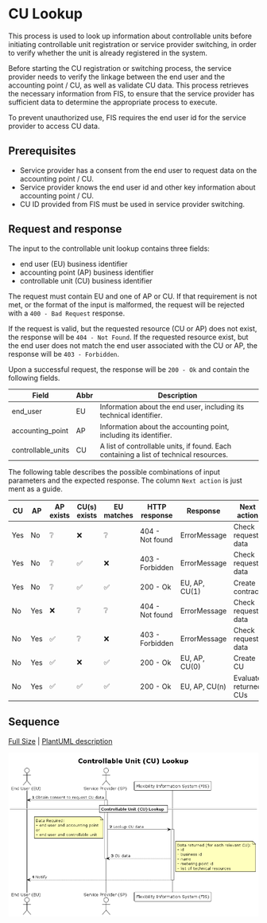 # CU Lookup

This process is used to look up information about controllable units before
initiating controllable unit registration or service provider switching, in
order to verify whether the unit is already registered in the system.

Before starting the CU registration or switching process, the service provider
needs to verify the linkage between the end user and the accounting point / CU, as
well as validate CU data. This process retrieves the necessary information from
FIS, to ensure that the service provider has sufficient data to determine the
appropriate process to execute.

To prevent unauthorized use, FIS requires the end user id for the service
provider to access CU data.

## Prerequisites

- Service provider has a consent from the end user to request data on the
  accounting point / CU.
- Service provider knows the end user id and other key information about
  accounting point / CU.
- CU ID provided from FIS must be used in service provider switching.

## Request and response

The input to the controllable unit lookup contains three fields:

- end user (EU) business identifier
- accounting point (AP) business identifier
- controllable unit (CU) business identifier

The request must contain EU and one of AP or CU. If that requirement is not met,
or the format of the input is malformed, the request will be rejected with a
`400 - Bad Request` response.

If the request is valid, but the requested resource (CU or AP) does not exist,
the response will be `404 - Not Found`. If the requested resource exist, but the
end user does not match the end user associated with the CU or AP, the response
will be `403 - Forbidden`.

Upon a successful request, the response will be `200 - Ok` and contain the
following fields.

| Field              | Abbr | Description                                                                            |
|--------------------|------|----------------------------------------------------------------------------------------|
| end_user           | EU   | Information about the end user, including its technical identifier.                    |
| accounting_point   | AP   | Information about the accounting point, including its identifier.                      |
| controllable_units | CU   | A list of controllable units, if found. Each containing a list of technical resources. |

The following table describes the possible combinations of input parameters and
the expected response. The column `Next action` is just ment as a guide.

| CU  | AP  | AP exists | CU(s) exists | EU matches | HTTP response   | Response      | Next action           |
|-----|-----|-----------|--------------|------------|-----------------|---------------|-----------------------|
| Yes | No  | ❔         | ❌            | ❔          | 404 - Not found | ErrorMessage  | Check request data    |
| Yes | No  | ❔         | ✅            | ❌          | 403 - Forbidden | ErrorMessage  | Check request data    |
| Yes | No  | ❔         | ✅            | ✅          | 200 - Ok        | EU, AP, CU(1) | Create contract       |
| No  | Yes | ❌         | ❔            | ❔          | 404 - Not found | ErrorMessage  | Check request data    |
| No  | Yes | ✅         | ❔            | ❌          | 403 - Forbidden | ErrorMessage  | Check request data    |
| No  | Yes | ✅         | ❌            | ✅          | 200 - Ok        | EU, AP, CU(0) | Create CU             |
| No  | Yes | ✅         | ✅            | ✅          | 200 - Ok        | EU, AP, CU(n) | Evaluate returned CUs |

## Sequence

[Full Size](../diagrams/controllable_unit_lookup.png) | [PlantUML description](../diagrams/controllable_unit_lookup.plantuml)

![Controllable Unit Registration](../diagrams/controllable_unit_lookup.png)
